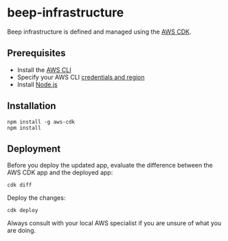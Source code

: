 # beep-infrastructure
Beep infrastructure is defined and managed using the [AWS CDK](https://docs.aws.amazon.com/cdk/latest/guide/home.html).

## Prerequisites

* Install the [AWS CLI](https://docs.aws.amazon.com/cli/latest/userguide/cli-chap-install.html#install-tool-bundled)
* Specify your AWS CLI [credentials and region](https://docs.aws.amazon.com/cdk/latest/guide/getting_started.html#getting_started_credentials)
* Install [Node.js](https://nodejs.org/en/download/)

## Installation

```
npm install -g aws-cdk
npm install
```

## Deployment

Before you deploy the updated app, evaluate the difference between the AWS CDK app and the deployed app:
```
cdk diff
```

Deploy the changes:
```
cdk deploy
```

Always consult with your local AWS specialist if you are unsure of what you are doing.
